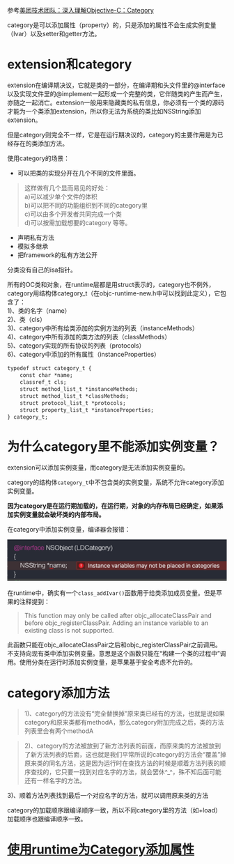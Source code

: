 
参考[美团技术团队：深入理解Objective-C：Category](https://tech.meituan.com/DiveIntoCategory.html)

category是可以添加属性（property）的，只是添加的属性不会生成实例变量（Ivar）以及setter和getter方法。

# extension和category

extension在编译期决议，它就是类的一部分，在编译期和头文件里的@interface以及实现文件里的@implement一起形成一个完整的类，它伴随类的产生而产生，亦随之一起消亡。extension一般用来隐藏类的私有信息，你必须有一个类的源码才能为一个类添加extension，所以你无法为系统的类比如NSString添加extension。

但是category则完全不一样，它是在运行期决议的，category的主要作用是为已经存在的类添加方法。

使用category的场景：
- 可以把类的实现分开在几个不同的文件里面。
>这样做有几个显而易见的好处：      
a)可以减少单个文件的体积            
b)可以把不同的功能组织到不同的category里  
c)可以由多个开发者共同完成一个类          
d)可以按需加载想要的category 等等。
- 声明私有方法
- 模拟多继承
- 把framework的私有方法公开

分类没有自己的isa指针。

所有的OC类和对象，在runtime层都是用struct表示的，category也不例外，category用结构体category_t（在objc-runtime-new.h中可以找到此定义），它包含了：      
1)、类的名字（name）            
2)、类（cls）         
3)、category中所有给类添加的实例方法的列表（instanceMethods）         
4)、category中所有添加的类方法的列表（classMethods）         
5)、category实现的所有协议的列表（protocols）         
6)、category中添加的所有属性（instanceProperties）         
```
typedef struct category_t {
    const char *name;
    classref_t cls;
    struct method_list_t *instanceMethods;
    struct method_list_t *classMethods;
    struct protocol_list_t *protocols;
    struct property_list_t *instanceProperties;
} category_t;
```

# 为什么category里不能添加实例变量？

extension可以添加实例变量，而category是无法添加实例变量的。

category的结构体`category_t`中不包含类的实例变量，系统不允许category添加实例变量。

**因为category是在运行期加载的，在运行期，对象的内存布局已经确定，如果添加实例变量就会破坏类的内部布局。**

在category中添加实例变量，编译器会报错：

![categoryaddivarfail](https://raw.githubusercontent.com/alexiiio/LD-Notes/master/pics/categoryaddivarfail.png)

在runtime中，确实有一个`class_addIvar()`函数用于给类添加成员变量。但是苹果的注释提到：
> This function may only be called after objc_allocateClassPair and before objc_registerClassPair. Adding an instance variable to an existing class is not supported.

此函数只能在objc_allocateClassPair之后和objc_registerClassPair之前调用。不支持向现有类中添加实例变量。意思是这个函数只能在“构建一个类的过程中”调用。使用分类在运行时添加实例变量，是苹果基于安全考虑不允许的。


# category添加方法

>1)、category的方法没有“完全替换掉”原来类已经有的方法，也就是说如果category和原来类都有methodA，那么category附加完成之后，类的方法列表里会有两个methodA         

>2)、category的方法被放到了新方法列表的前面，而原来类的方法被放到了新方法列表的后面，这也就是我们平常所说的category的方法会“覆盖”掉原来类的同名方法，这是因为运行时在查找方法的时候是顺着方法列表的顺序查找的，它只要一找到对应名字的方法，就会罢休\^_^，殊不知后面可能还有一样名字的方法。

3)、顺着方法列表找到最后一个对应名字的方法，就可以调用原来类的方法

category的加载顺序跟编译顺序一致，所以不同category里的方法（如+load）加载顺序也跟编译顺序一致。

# [使用runtime为Category添加属性](http://note.youdao.com/noteshare?id=a0ec4c0a111be45e69b87a2e77af3a4e)